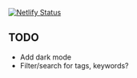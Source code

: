 [![Netlify Status](https://api.netlify.com/api/v1/badges/3822dede-cd89-4218-84d2-687da99c340b/deploy-status)](https://app.netlify.com/sites/kind-khorana-f7b2bc/deploys)

## TODO
- Add dark mode
- Filter/search for tags, keywords?